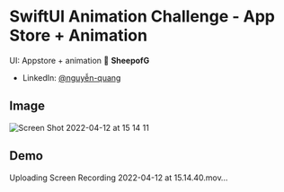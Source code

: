 # SwiftUI Animation Challenge - App Store + Animation
UI: Appstore + animation
👤 **SheepofG**
- LinkedIn: [@nguyễn-quang](https://www.linkedin.com/in/nguy%E1%BB%85n-quang-515565188/)
## Image
![Screen Shot 2022-04-12 at 15 14 11](https://user-images.githubusercontent.com/78789259/162913655-9e7ace03-c090-45ca-834f-c78129b67d3d.png)
## Demo
Uploading Screen Recording 2022-04-12 at 15.14.40.mov…


